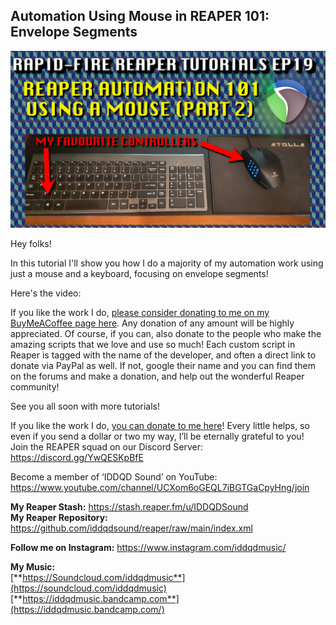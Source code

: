 ## Automation Using Mouse in REAPER 101: Envelope Segments

![](/blog/rfrt/19/ep19-RFRT.jpg)

Hey folks!

In this tutorial I'll show you how I do a majority of my automation work using just a mouse and a keyboard, focusing on envelope segments!

Here's the video:

<youtube id="rDXb2ymumCs"></youtube>

If you like the work I do, [please consider donating to me on my BuyMeACoffee page here](https://www.buymeacoffee.com/iddqdsound). Any donation of any amount will be highly appreciated. Of course, if you can, also donate to the people who make the amazing scripts that we love and use so much! Each custom script in Reaper is tagged with the name of the developer, and often a direct link to donate via PayPal as well. If not, google their name and you can find them on the forums and make a donation, and help out the wonderful Reaper community!

See you all soon with more tutorials!

If you like the work I do, [you can donate to me here](http://www.buymeacoffee.com/iddqdsound)! Every little helps, so even if you send a dollar or two my way, I’ll be eternally grateful to you!  
 Join the REAPER squad on our Discord Server:  
<https://discord.gg/YwQESKpBfE>

Become a member of ‘IDDQD Sound’ on YouTube: <https://www.youtube.com/channel/UCXom6oGEQL7iBGTGaCpyHng/join>

**My Reaper Stash:** <https://stash.reaper.fm/u/IDDQDSound>  
**My Reaper Repository:** <https://github.com/iddqdsound/reaper/raw/main/index.xml>

**Follow me on Instagram:** <https://www.instagram.com/iddqdmusic/>

**My Music:**  
[**https://Soundcloud.com/iddqdmusic**](https://soundcloud.com/iddqdmusic)  
[**https://iddqdmusic.bandcamp.com**](https://iddqdmusic.bandcamp.com/)